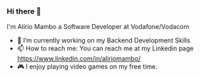 ### Hi there 👋

I'm Alírio Mambo a Software Developer at Vodafone/Vodacom
- 🔭 I’m currently working on my Backend Development Skills
- 📫 How to reach me: You can reach me at my Linkedin page https://www.linkedin.com/in/aliriomambo/
- 🎮 I enjoy playing video games on my free time.


<!--
**aliriomambo/aliriomambo** is a ✨ _special_ ✨ repository because its `README.md` (this file) appears on your GitHub profile.

Here are some ideas to get you started:

- 🔭 I’m currently working on 
- 🌱 I’m currently learning ...
- 👯 I’m looking to collaborate on ...
- 🤔 I’m looking for help with ...
- 💬 Ask me about ...
- 📫 How to reach me: ...
- 😄 Pronouns: ...
- ⚡ Fun fact: ...
-->

